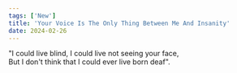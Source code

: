 ```yaml
---
tags: ['New']
title: 'Your Voice Is The Only Thing Between Me And Insanity'
date: 2024-02-26
---
```


"I could live blind, I could live not seeing your face,  
But I don't think that I could ever live born deaf".
